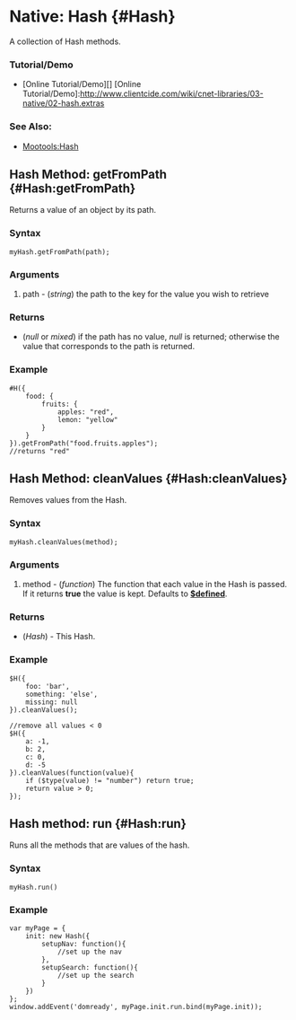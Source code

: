 Native: Hash {#Hash}
========================

A collection of Hash methods.

### Tutorial/Demo

* [Online Tutorial/Demo][]
[Online Tutorial/Demo]:http://www.clientcide.com/wiki/cnet-libraries/03-native/02-hash.extras


### See Also:

- [Mootools:Hash][]


Hash Method: getFromPath {#Hash:getFromPath}
-------------------------------------

Returns a value of an object by its path.

### Syntax

	myHash.getFromPath(path);

### Arguments

1. path - (*string*) the path to the key for the value you wish to retrieve

### Returns

* (*null* or *mixed*) if the path has no value, *null* is returned; otherwise the value that corresponds to the path is returned.

### Example

	#H({
		food: {
			fruits: {
				apples: "red",
				lemon: "yellow"
			}
		}
	}).getFromPath("food.fruits.apples");
	//returns "red"


Hash Method: cleanValues {#Hash:cleanValues}
-------------------------------------

Removes values from the Hash.

### Syntax

	myHash.cleanValues(method);

### Arguments

1. method - (*function*) The function that each value in the Hash is passed. If it returns **true** the value is kept. Defaults to **[$defined][]**.

### Returns

* (*Hash*) - This Hash.

### Example

	$H({
		foo: 'bar',
		something: 'else',
		missing: null
	}).cleanValues();
	
	//remove all values < 0
	$H({
		a: -1,
		b: 2,
		c: 0,
		d: -5
	}).cleanValues(function(value){
		if ($type(value) != "number") return true;
		return value > 0;
	});

Hash method: run {#Hash:run}
----------------------------

Runs all the methods that are values of the hash.

### Syntax

	myHash.run()

### Example

	var myPage = {
		init: new Hash({
			setupNav: function(){
				//set up the nav
			},
			setupSearch: function(){
				//set up the search
			}
		})
	};
	window.addEvent('domready', myPage.init.run.bind(myPage.init));

[Mootools:Hash]: http://docs.mootools.net/Native/Hash
[$defined]: http://docs.mootools.net/Core/Core#defined
